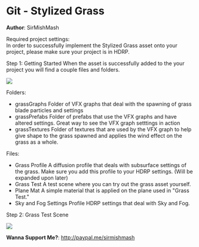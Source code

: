 # Git - Stylized Grass
**Author**: SirMishMash  

Required project settings:  
In order to successfully implement the Stylized Grass asset onto your project, please make sure your project is in HDRP.

Step 1: Getting Started
When the asset is successfully added to the your project you will find a couple files and folders. 

<img src = "https://github.com/SirMishMash/Unity-StylizedGrass/blob/main/Git_docImages/Starting1.PNG" />

Folders:
- grassGraphs      Folder of VFX graphs that deal with the spawning of grass blade particles and settings
- grassPrefabs     Folder of prefabs that use the VFX graphs and have altered settings. Great way to see the VFX graph setttings in action
- grassTextures    Folder of textures that are used by the VFX graph to help give shape to the grass spawned and applies the wind effect on the grass as a whole.

Files:
- Grass Profile                   A diffusion profile that deals with subsurface settings of the grass. Make sure you add this profile to your HDRP settings. (Will be expanded upon later)
- Grass Test                      A test scene where you can try out the grass asset yourself.
- Plane Mat                       A simple material that is applied on the plane used in "Grass Test."
- Sky and Fog Settings Profile    HDRP settings that deal with Sky and Fog.

Step 2: Grass Test Scene  

<img src = "https://github.com/SirMishMash/Unity-StylizedGrass/blob/main/Git_docImages/Scene1.PNG" />  





**Wanna Support Me?**: http://paypal.me/sirmishmash

